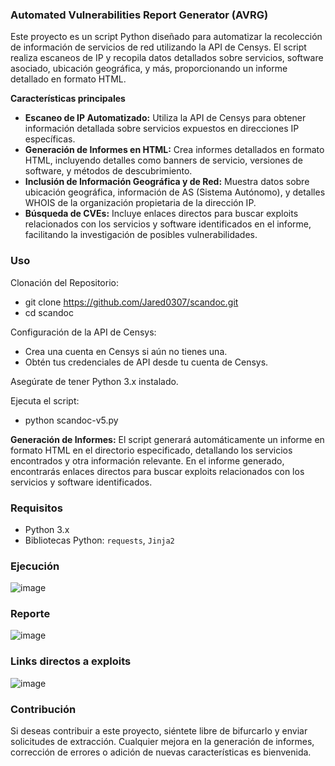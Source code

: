 ### Automated Vulnerabilities Report Generator (AVRG)

Este proyecto es un script Python diseñado para automatizar la recolección de información de servicios de red utilizando la API de Censys. El script realiza escaneos de IP y recopila datos detallados sobre servicios, software asociado, ubicación geográfica, y más, proporcionando un informe detallado en formato HTML.

**Características principales**

- **Escaneo de IP Automatizado:** Utiliza la API de Censys para obtener información detallada sobre servicios expuestos en direcciones IP específicas.
- **Generación de Informes en HTML:** Crea informes detallados en formato HTML, incluyendo detalles como banners de servicio, versiones de software, y métodos de descubrimiento.
- **Inclusión de Información Geográfica y de Red:** Muestra datos sobre ubicación geográfica, información de AS (Sistema Autónomo), y detalles WHOIS de la organización propietaria de la dirección IP.
- **Búsqueda de CVEs:** Incluye enlaces directos para buscar exploits relacionados con los servicios y software identificados en el informe, facilitando la investigación de posibles vulnerabilidades.

### Uso

Clonación del Repositorio:

- git clone https://github.com/Jared0307/scandoc.git
- cd scandoc

Configuración de la API de Censys:

- Crea una cuenta en Censys si aún no tienes una.
- Obtén tus credenciales de API desde tu cuenta de Censys.

Asegúrate de tener Python 3.x instalado.

Ejecuta el script: 

- python scandoc-v5.py

**Generación de Informes:** El script generará automáticamente un informe en formato HTML en el directorio especificado, detallando los servicios encontrados y otra información relevante. En el informe generado, encontrarás enlaces directos para buscar exploits relacionados con los servicios y software identificados.

### Requisitos

- Python 3.x
- Bibliotecas Python: `requests`, `Jinja2`

### Ejecución
![image](https://github.com/user-attachments/assets/c569248f-57fa-436d-b628-5930b3902eba)
### Reporte
![image](https://github.com/user-attachments/assets/26cade3e-419e-435c-9f1f-06f93572bd04)
### Links directos a exploits
![image](https://github.com/user-attachments/assets/c1dc832a-27b2-44c3-ba53-f51ea6c2838f)

### Contribución

Si deseas contribuir a este proyecto, siéntete libre de bifurcarlo y enviar solicitudes de extracción. Cualquier mejora en la generación de informes, corrección de errores o adición de nuevas características es bienvenida.

